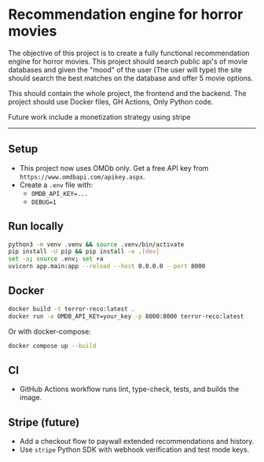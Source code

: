 
# Recommendation engine for horror movies

The objective of this project is to create a fully functional
recommendation engine for horror movies. This project should
search public api's of movie databases and given the "mood" of 
the user (The user will type) the site should search the 
best matches on the database and offer 5 movie options.

This should contain the whole project, the frontend and the backend. 
The project should use Docker files, GH Actions, Only Python code.

Future work include a monetization strategy using stripe

---

## Setup

- This project now uses OMDb only. Get a free API key from `https://www.omdbapi.com/apikey.aspx`.
- Create a `.env` file with:
  - `OMDB_API_KEY=...`
  - `DEBUG=1`

## Run locally

```bash
python3 -m venv .venv && source .venv/bin/activate
pip install -U pip && pip install -e .[dev]
set -a; source .env; set +a
uvicorn app.main:app --reload --host 0.0.0.0 --port 8000
```

## Docker

```bash
docker build -t terror-reco:latest .
docker run -e OMDB_API_KEY=your_key -p 8000:8000 terror-reco:latest
```

Or with docker-compose:

```bash
docker compose up --build
```

## CI

- GitHub Actions workflow runs lint, type-check, tests, and builds the image.

## Stripe (future)

- Add a checkout flow to paywall extended recommendations and history.
- Use `stripe` Python SDK with webhook verification and test mode keys.